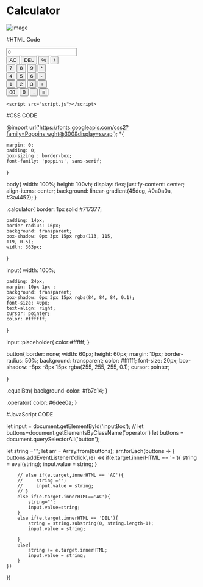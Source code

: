# Calculator
![image](https://github.com/user-attachments/assets/e0c62571-bc05-4922-9372-4b1954e81173)

#HTML Code

<!DOCTYPE html>
<html lang="en">

<head>
    <meta charset="UTF-8">
    <meta http-equiv="X-UA-Compatible" content="IE=edge">
    <meta name="viewport" content="width=device-width, initial-scale=1.0">
    <link rel="stylesheet" href="style.css">
    <title>Calculator - by SamriddhFlex</title>
</head>

<body>
    <div class="calculator">
        <input type="text" placeholder="0" id="inputBox">
       <div>
        <button class="operator">AC</button>
        <button class="operator">DEL</button>
        <button class="operator">%</button>
        <button class="operator">/</button>
       </div>
    <div>
    <button>7</button>
    <button>8</button>
    <button>9</button>
    <button class="operator">*</button>
    </div>
    <div>
    <button>4</button>
    <button>5</button>
    <button>6</button>
    <button class="operator">-</button>
    </div>
    <div>
    <button>1</button>
    <button>2</button>
    <button>3</button>
    <button class="operator">+</button>
    </div>
    <div>
    <button>00</button>
    <button>0</button>
    <button>.</button>
    <button class="equalBtn">=</button>
    </div>
    </div>

    <script src="script.js"></script>


</body>

</html> 


#CSS CODE

@import url('https://fonts.googleapis.com/css2?family=Poppins:wght@300&display=swap');
*{

    margin: 0;
    padding: 0;
    box-sizing : border-box;
    font-family: 'poppins', sans-serif;

}

body{
    width: 100%;
    height: 100vh;
    display: flex;
    justify-content: center;
    align-items: center;
    background: linear-gradient(45deg,
    #0a0a0a, #3a4452);
}

.calculator{
    border: 1px solid #717377;
   
    padding: 14px;
    border-radius: 16px;
    background: transparent;
    box-shadow: 0px 3px 15px rgba(113, 115,
    119, 0.5);
    width: 363px;
}



input{
    width: 100%;
  
    padding: 24px;
    margin: 10px 1px ;
    background: transparent;
    box-shadow: 0px 3px 15px rgbs(84, 84, 84, 0.1);
    font-size: 40px;
    text-align: right;
    cursor: pointer;
    color: #ffffff;

}


input::placeholder{
    color:#ffffff;
}

button{
    border: none;
    width: 60px;
    height: 60px;
    margin: 10px;
    border-radius: 50%;
    background: transparent;
    color: #ffffff;
    font-size: 20px;
    box-shadow: -8px -8px 15px rgba(255, 255, 255, 0.1);
    cursor: pointer;
   
}

.equalBtn{
    background-color: #fb7c14;
}

.operator{
    color: #6dee0a;
}

#JavaScript CODE

let input = document.getElementById('inputBox');
// let buttons=document.getElementsByClassName('operator')
let buttons = document.querySelectorAll('button');

let string ="";
let arr = Array.from(buttons);
arr.forEach(buttons => {
    buttons.addEventListener('click',(e) =>{
        if(e.target.innerHTML == '='){
            string = eval(string);
            input.value = string;
        }

        // else if(e.target,innerHTML == 'AC'){
        //     string ="";
        //     input.value = string;
        // }
        else if(e.target.innerHTML=='AC'){
            string="";
            input.value=string;
        }
        else if(e.target.innerHTML == 'DEL'){
            string = string.substring(0, string.length-1);
            input.value = string;

        }
        else{
            string += e.target.innerHTML;
            input.value = string;
        }
    })

}) 
